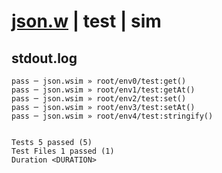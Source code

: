 # [json.w](../../../../../../examples/tests/sdk_tests/std/json.w) | test | sim

## stdout.log
```log
pass ─ json.wsim » root/env0/test:get()      
pass ─ json.wsim » root/env1/test:getAt()    
pass ─ json.wsim » root/env2/test:set()      
pass ─ json.wsim » root/env3/test:setAt()    
pass ─ json.wsim » root/env4/test:stringify()
 
 
Tests 5 passed (5)
Test Files 1 passed (1)
Duration <DURATION>
```

